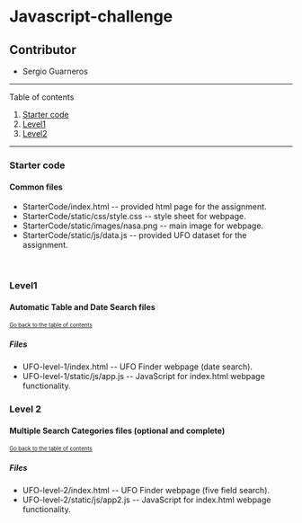 # Javascript-challenge
## Contributor
* Sergio Guarneros

---
Table of contents <a name="toc"></a>

1. [Starter code](#start)
2. [Level1](#1)
3. [Level2](#2)

---

### Starter code <a name="start"></a>

#### Common files

* StarterCode/index.html -- provided html page for the assignment.
* StarterCode/static/css/style.css -- style sheet for webpage.
* StarterCode/static/images/nasa.png -- main image for webpage.
* StarterCode/static/js/data.js -- provided UFO dataset for the assignment.
<br>

### Level1 <a name="1"></a>
#### Automatic Table and Date Search files
<sub><sup>[Go back to the table of contents](#toc)</sub></sup>

##### Files

* UFO-level-1/index.html -- UFO Finder webpage (date search).
* UFO-level-1/static/js/app.js -- JavaScript for index.html webpage functionality.

### Level 2 <a name="2"></a>
#### Multiple Search Categories files (optional and complete)
<sub><sup>[Go back to the table of contents](#toc)</sub></sup>

##### Files

* UFO-level-2/index.html -- UFO Finder webpage (five field search).
* UFO-level-2/static/js/app2.js -- JavaScript for index.html webpage functionality.

